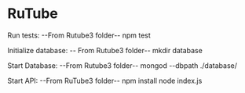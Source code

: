 # RuTube

Run tests:
	--From Rutube3 folder--
	npm test

Initialize database:
	-- From Rutube3 folder--
	mkdir database

Start Database:
	--From Rutube3 folder--
	mongod --dbpath ./database/

Start API:
	--From RuTube3 folder--
	npm install
	node index.js
